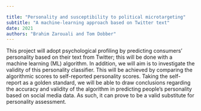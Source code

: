 ```yaml
---

title: "Personality and susceptibility to political microtargeting"
subtitle: "A machine-learning approach based on Twitter text"
date: 2021
authors: "Brahim Zarouali and Tom Dobber"
---
```



This project will adopt psychological profiling by predicting consumers’ personality based on their text from Twitter; this will be done with a machine learning (ML) algorithm. In addition, we will aim is to investigate the validity of this personality classifier. This will be achieved by comparing the algorithmic scores to self-reported personality scores. Taking the self-report as a golden standard, we will be able to draw conclusions regarding the accuracy and validity of the algorithm in predicting people’s personality based on social media data. As such, it can prove to be a valid substitute for personality assessment.



